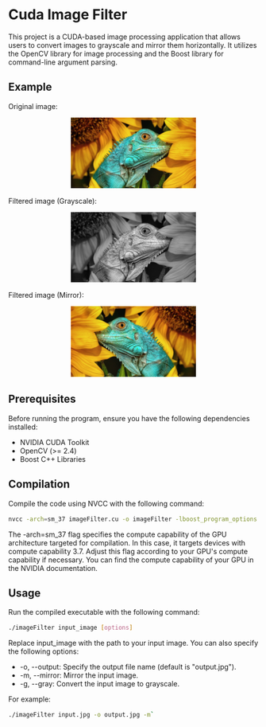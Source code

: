 # Cuda Image Filter

This project is a CUDA-based image processing application that allows users to convert images to grayscale and mirror them horizontally. It utilizes the OpenCV library for image processing and the Boost library for command-line argument parsing.

## Example

Original image:
<p align="center">
  <img  src="output/animal.jpg" alt="alt text" width="50%" height="50%" title="Box filtering using GPU">
</p>
Filtered image (Grayscale): 
<p align="center">
  <img  src="output/animal-gray.jpg" alt="alt text" width="50%" height="50%" title="Box filtering using GPU">
</p>
Filtered image (Mirror): 
<p align="center">
  <img  src="output/animal-mirror.jpg" alt="alt text" width="50%" height="50%" title="Box filtering using GPU">
</p>

## Prerequisites

Before running the program, ensure you have the following dependencies installed:

- NVIDIA CUDA Toolkit
- OpenCV (>= 2.4)
- Boost C++ Libraries

## Compilation

Compile the code using NVCC with the following command:

```bash
nvcc -arch=sm_37 imageFilter.cu -o imageFilter -lboost_program_options `pkg-config opencv --cflags --libs`
```

The -arch=sm_37 flag specifies the compute capability of the GPU architecture targeted for compilation. In this case, it targets devices with compute capability 3.7. Adjust this flag according to your GPU's compute capability if necessary. You can find the compute capability of your GPU in the NVIDIA documentation.

## Usage
Run the compiled executable with the following command:
```bash
./imageFilter input_image [options]
```

Replace input_image with the path to your input image. You can also specify the following options:

-   -o, --output: Specify the output file name (default is "output.jpg").
-   -m, --mirror: Mirror the input image.
-   -g, --gray: Convert the input image to grayscale.

For example:

```bash
./imageFilter input.jpg -o output.jpg -m`
```
